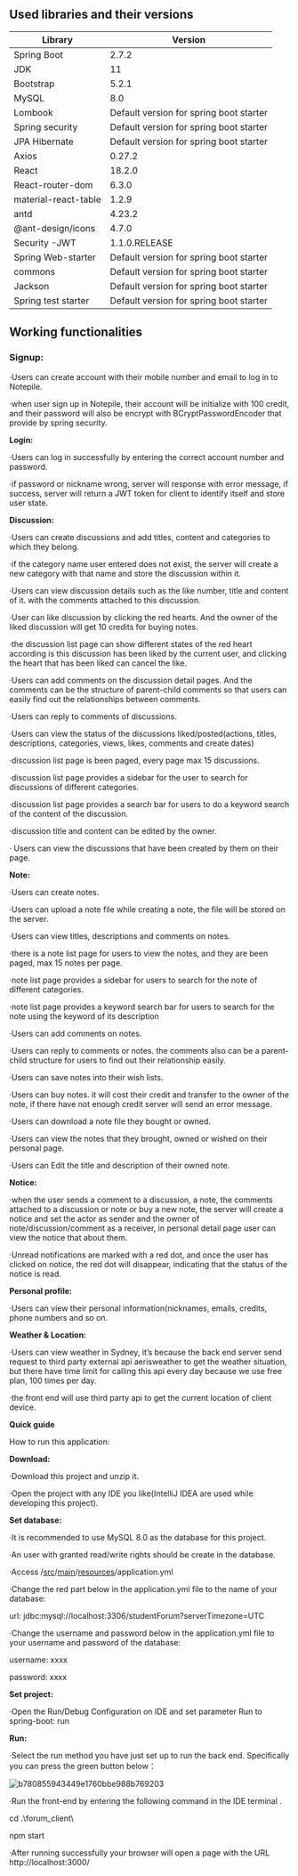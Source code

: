 ## Used libraries and their versions

| **Library** | **Version** |  
| --- | --- |  
| Spring Boot | 2.7.2 |  
| JDK | 11 |  
| Bootstrap | 5.2.1 |  
| MySQL | 8.0 |  
| Lombook | Default version for spring boot starter |  
| Spring security | Default version for spring boot starter |  
| JPA Hibernate | Default version for spring boot starter |  
| Axios | 0.27.2 |  
| React | 18.2.0 |  
| React-router-dom | 6.3.0 |  
| material-react-table | 1.2.9 |  
| antd | 4.23.2 |  
| @ant-design/icons | 4.7.0 |  
| Security -JWT | 1.1.0.RELEASE |  
| Spring Web-starter | Default version for spring boot starter |  
| commons | Default version for spring boot starter |  
| Jackson | Default version for spring boot starter |  
| Spring test starter | Default version for spring boot starter |

## Working functionalities

### Signup:

·Users can create account with their mobile number and email to log in to Notepile.

·when user sign up in Notepile, their account will be initialize with 100 credit, and their password will also be encrypt with BCryptPasswordEncoder that provide by spring security.

**Login:**

·Users can log in successfully by entering the correct account number and password.

·if password or nickname wrong, server will response with error message, if success, server will return a JWT token for client to identify itself and store user state.

**Discussion:**

·Users can create discussions and add titles, content and categories to which they belong.

·if the category name user entered does not exist, the server will create a new category with that name and store the discussion within it.

·Users can view discussion details such as the like number, title and content of it. with the comments attached to this discussion.

·User can like discussion by clicking the red hearts. And the owner of the liked discussion will get 10 credits for buying notes.

·the discussion list page can show different states of the red heart according is this discussion has been liked by the current user, and clicking the heart that has been liked can cancel the like.

·Users can add comments on the discussion detail pages. And the comments can be the structure of parent-child comments so that users can easily find out the relationships between comments.

·Users can reply to comments of discussions.

·Users can view the status of the discussions liked/posted(actions, titles, descriptions, categories, views, likes, comments and create dates)

·discussion list page is been paged, every page max 15 discussions.

·discussion list page provides a sidebar for the user to search for discussions of different categories.

·discussion list page provides a search bar for users to do a keyword search of the content of the discussion.

·discussion title and content can be edited by the owner.

· Users can view the discussions that have been created by them on their page.

**Note:**

·Users can create notes.

·Users can upload a note file while creating a note, the file will be stored on the server.

·Users can view titles, descriptions and comments on notes.

·there is a note list page for users to view the notes, and they are been paged, max 15 notes per page.

·note list page provides a sidebar for users to search for the note of different categories.

·note list page provides a keyword search bar for users to search for the note using the keyword of its description

·Users can add comments on notes.

·Users can reply to comments or notes. the comments also can be a parent-child structure for users to find out their relationship easily.

·Users can save notes into their wish lists.

·Users can buy notes. it will cost their credit and transfer to the owner of the note, if there have not enough credit server will send an error message.

·Users can download a note file they bought or owned.

·Users can view the notes that they brought, owned or wished on their personal page.

·Users can Edit the title and description of their owned note.

**Notice:**

·when the user sends a comment to a discussion, a note, the comments attached to a discussion or note or buy a new note, the server will create a notice and set the actor as sender and the owner of note/discussion/comment as a receiver, in personal detail page user can view the notice that about them.

·Unread notifications are marked with a red dot, and once the user has clicked on notice, the red dot will disappear, indicating that the status of the notice is read.

**Personal profile:**

·Users can view their personal information(nicknames, emails, credits, phone numbers and so on.

**Weather & Location:**

·Users can view weather in Sydney, it’s because the back end server send request to third party external api aerisweather to get the weather situation, but there have time limit for calling this api every day because we use free plan, 100 times per day.

·the front end will use third party api to get the current location of client device.

**Quick guide**

How to run this application:

**Download:**

·Download this project and unzip it.

·Open the project with any IDE you like(IntelliJ IDEA are used while developing this project).

**Set database:**

·It is recommended to use MySQL 8.0 as the database for this project.

·An user with granted read/write rights should be create in the database.

·Access /[src](https://github.com/ZihanZheng258/ELEC5619/tree/master/src)/[main](https://github.com/ZihanZheng258/ELEC5619/tree/master/src/main)/[resources](https://github.com/ZihanZheng258/ELEC5619/tree/master/src/main/resources)/application.yml

·Change the red part below in the application.yml file to the name of your database:

url: jdbc:mysql://localhost:3306/studentForum?serverTimezone=UTC

·Change the username and password below in the application.yml file to your username and password of the database:

username: xxxx

password: xxxx

**Set project:**

·Open the Run/Debug Configuration on IDE and set parameter Run to spring-boot: run

**Run:**

·Select the run method you have just set up to run the back end. Specifically you can press the green button below：

![b780855943449e1760bbe988b769203](file:////Users/cjh/Library/Group%20Containers/UBF8T346G9.Office/TemporaryItems/msohtmlclip/clip_image001.png)

·Run the front-end by entering the following command in the IDE terminal .

cd .\forum_client\

npm start

·After running successfully your browser will open a page with the URL http://localhost:3000/